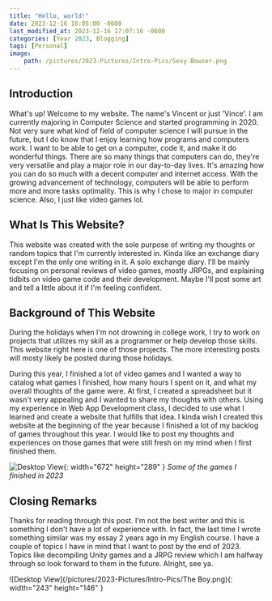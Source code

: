 ```yaml
---
title: "Hello, world!"
date: 2023-12-16 16:05:00 -0600
last_modified_at: 2023-12-16 17:07:16 -0600
categories: [Year 2023, Blogging]
tags: [Personal]
image: 
    path: /pictures/2023-Pictures/Intro-Pics/Sexy-Bowser.png
---
```



## Introduction
What's up! Welcome to my website. The name's Vincent or just 'Vince'.
I am currently majoring in Computer Science and started programming in 2020. Not very sure what kind of field of computer science I will pursue in the future, but I do know that I enjoy learning how programs and computers work. I want to be able to get on a computer, code it, and make it do wonderful things. There are so many things that computers can do, they're very versatile and play a major role in our day-to-day lives. It's amazing how you can do so much with a decent computer and internet access. With the growing advancement of technology, computers will be able to perform more and more tasks optimality. This is why I chose to major in computer science. Also, I just like video games lol.


## What Is This Website?
This website was created with the sole purpose of writing my thoughts or random topics that I'm currently interested in. Kinda like an exchange diary except I'm the only one writing in it. A solo exchange diary. I'll be mainly focusing on personal reviews of video games, mostly JRPGs, and explaining tidbits on video game code and their development. Maybe I'll post some art and tell a little about it if I'm feeling confident.

## Background of This Website
During the holidays when I'm not drowning in college work, I try to work on projects that utilizes my skill as a programmer or help develop those skills. This website right here is one of those projects. The more interesting posts will mosty likely be posted during those holidays. 

During this year, I finished a lot of video games and I wanted a way to catalog what games I finished, how many hours I spent on it, and what my overall thoughts of the game were. At first, I created a spreadsheet but it wasn't very appealing and I wanted to share my thoughts with others. Using my experience in Web App Development class, I decided to use what I learned and create a website that fulfills that idea. I kinda wish I created this website at the beginning of the year because I finished a lot of my backlog of games throughout this year. I would like to post my thoughts and experiences on those games that were still fresh on my mind when I first finished them. 

![Desktop View](/pictures/2023-Pictures/Intro-Pics/9x9-2023-Games.png){: width="672" height="289" }
_Some of the games I finished in 2023_

## Closing Remarks
Thanks for reading through this post. I'm not the best writer and this is something I don't have a lot of experience with. In fact, the last time I wrote something similar was my essay 2 years ago in my English course. I have a couple of topics I have in mind that I want to post by the end of 2023. Topics like decompiling Unity games and a JRPG review which I am halfway through so look forward to them in the future. Alright, see ya. 

![Desktop View](/pictures/2023-Pictures/Intro-Pics/The Boy.png){: width="243" height="146" }
